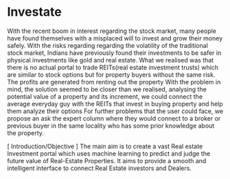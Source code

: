 # Investate 
With the recent boom in interest regarding the stock market, many people have found themselves with a misplaced will to invest and grow their money safely. With the risks regarding regarding the volatility of the traditional stock market, Indians have previously found their investments to be safer in physical investments like gold and real estate. What we realised was that there is no actual portal to trade REITs(real estate investment trusts) which are similar to stock options but for property buyers without the same risk. The profits are generated from renting out the property 
With the problem in mind, the solution seemed to be closer than we realised, analysing the potential value of a property and its increment, we could connect the average everyday guy with the REITs that invest in buying property and help them analyze their options 
For further problems that the user could face, we propose an ask the expert column where they would connect to a broker or previous buyer in the same locality who has some prior knowledge about the property. 

[ Introduction/Objective ]
The main aim is to create a vast Real estate Investment portal which uses machine learning to predict and judge the future value of Real-Estate Properties. It aims to provide a smooth and intelligent interface to connect Real Estate investors and Dealers. 
